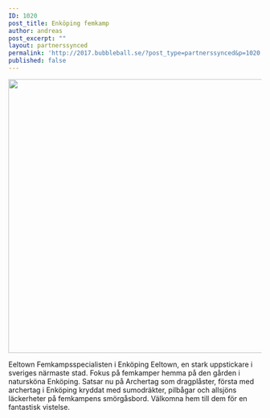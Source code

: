 ```yaml
---
ID: 1020
post_title: Enköping femkamp
author: andreas
post_excerpt: ""
layout: partnerssynced
permalink: 'http://2017.bubbleball.se/?post_type=partnerssynced&p=1020'
published: false
---
```

<img class="alignnone size-full wp-image-1017" src="http://2017.bubbleball.se/wp-content/uploads/2017/11/Femkamp-Enköping.jpg" alt="" width="945" height="545" />

Eeltown Femkampsspecialisten i Enköping
Eeltown, en stark uppstickare i sveriges närmaste stad. Fokus på femkamper hemma på den gården i natursköna Enköping.
Satsar nu på Archertag som dragplåster, första med archertag i Enköping kryddat med sumodräkter, pilbågar och allsjöns läckerheter på femkampens smörgåsbord.
Välkomna hem till dem för en fantastisk vistelse.